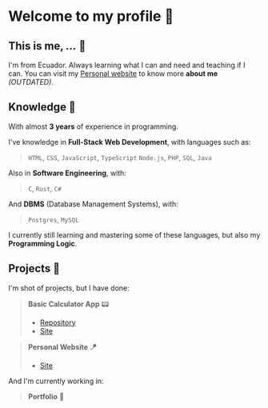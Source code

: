 # Welcome to my profile 👋

## This is me, *...* 🦦

I'm from Ecuador. Always learning what I can and need and teaching if I can.
You can visit my [Personal website](https://dylan-ezequiel.w3spaces.com) to know more **about me** *(OUTDATED)*.

## Knowledge 🪽

With almost **3 years** of experience in programming.

I've knowledge in **Full-Stack Web Development**, with languages such as:
> `HTML`, `CSS`, `JavaScript`, `TypeScript`
> `Node.js`, `PHP`, `SQL`, `Java`

Also in **Software Engineering**, with:
> `C`, `Rust`, `C#`

And **DBMS** (Database Management Systems), with:
> `Postgres`, `MySQL`

I currently still learning and mastering some of these languages, but also my **Programming Logic**.

## Projects 📂

I'm shot of projects, but I have done:

> **Basic Calculator App** 📟
> - [Repository](https:/github.com/DylanEzequiel/CalculatorTS)
> - [Site](https://dylanezequiel.github.io/CalculatorTS)

> **Personal Website** 🪁
> - [Site](https://dylan-ezequiel.w3spaces.com)

And I'm currently working in:

> **Portfolio** 💼